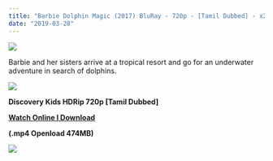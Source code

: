 ```yaml
---
title: "Barbie Dolphin Magic (2017) BluRay - 720p - [Tamil Dubbed] - x264 - 500MB"
date: "2019-03-28"
---
```


[![](https://4.bp.blogspot.com/-Yh-fEkzK2Jg/XJxUUtseMlI/AAAAAAAAAXQ/cN1ufrBDJB8joyYVqi1a39LDNNbxqIeggCEwYBhgL/s640/maxresdefault{ef10caf61486310a8a3b16273f71b4c0877c64678ebf3a2890fcc81ce1775344}2B{ef10caf61486310a8a3b16273f71b4c0877c64678ebf3a2890fcc81ce1775344}25284{ef10caf61486310a8a3b16273f71b4c0877c64678ebf3a2890fcc81ce1775344}2529.jpg)](https://4.bp.blogspot.com/-Yh-fEkzK2Jg/XJxUUtseMlI/AAAAAAAAAXQ/cN1ufrBDJB8joyYVqi1a39LDNNbxqIeggCEwYBhgL/s1600/maxresdefault{ef10caf61486310a8a3b16273f71b4c0877c64678ebf3a2890fcc81ce1775344}2B{ef10caf61486310a8a3b16273f71b4c0877c64678ebf3a2890fcc81ce1775344}25284{ef10caf61486310a8a3b16273f71b4c0877c64678ebf3a2890fcc81ce1775344}2529.jpg)

Barbie and her sisters arrive at a tropical resort and go for an underwater adventure in search of dolphins.

[![](https://2.bp.blogspot.com/-fai1ZuUwnbA/XIjy2aT4irI/AAAAAAAAANw/WFW0YRK47_8GLAt3pPBSzBk0GJA6Mk5fgCPcBGAYYCw/s1600/torrborder.gif)](https://2.bp.blogspot.com/-fai1ZuUwnbA/XIjy2aT4irI/AAAAAAAAANw/WFW0YRK47_8GLAt3pPBSzBk0GJA6Mk5fgCPcBGAYYCw/s1600/torrborder.gif)

**Discovery Kids HDRip 720p \[Tamil Dubbed\]**

**[Watch Online I Download](https://drive.google.com/file/d/1sQHa0r-RCCxrwzv-CwwzT6ruPIQ3scnR/view?usp=sharing)**

 **(.mp4 Openload 474MB)**

[![](https://2.bp.blogspot.com/-fai1ZuUwnbA/XIjy2aT4irI/AAAAAAAAANw/WFW0YRK47_8GLAt3pPBSzBk0GJA6Mk5fgCPcBGAYYCw/s1600/torrborder.gif)](https://2.bp.blogspot.com/-fai1ZuUwnbA/XIjy2aT4irI/AAAAAAAAANw/WFW0YRK47_8GLAt3pPBSzBk0GJA6Mk5fgCPcBGAYYCw/s1600/torrborder.gif)
